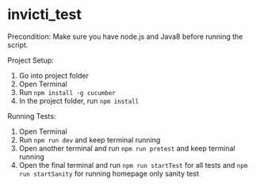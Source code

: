 # invicti_test

Precondition:
Make sure you have node.js and Java8 before running the script.

Project Setup:
1. Go into project folder
2. Open Terminal
3. Run `npm install -g cucumber`
4. In the project folder, run `npm install`

Running Tests:
1. Open Terminal
2. Run `npm run dev` and keep terminal running
3. Open another terminal and run `npm run pretest` and keep terminal running
4. Open the final terminal and run `npm run startTest` for all tests and `npm run startSanity` for running homepage only sanity test

